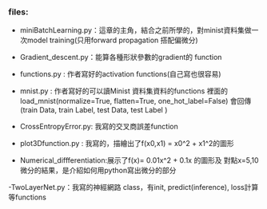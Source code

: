### files:

- miniBatchLearning.py：這章的主角，結合之前所學的，對minist資料集做一次model training(只用forward propagation 搭配偏微分)

- Gradient_descent.py：能算各種形狀參數的gradient的 function

- functions.py : 作者寫好的activation functions(自己寫也很容易)

- mnist.py : 作者寫好的可以讀Minist 資料集資料的functions
	裡面的load_mnist(normalize=True, flatten=True, one_hot_label=False)
	會回傳(train Data, train Label, test Data, test Label )

- CrossEntropyError.py: 我寫的交叉商誤差function

- plot3Dfunction.py : 我寫的，描繪出了f(x0,x1) = x0^2 + x1^2的圖形

- Numerical_diffferentiation:展示了f(x)= 0.01x^2 + 0.1x 的圖形及 對點x=5,10微分的結果，是介紹如何用python寫出微分的部分

-TwoLayerNet.py：我寫的神經網路 class，有init, predict(inference), loss計算等functions

